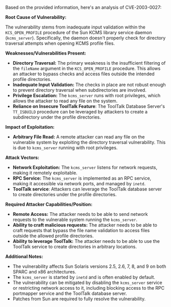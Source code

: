 Based on the provided information, here's an analysis of CVE-2003-0027:

**Root Cause of Vulnerability:**

The vulnerability stems from inadequate input validation within the `KCS_OPEN_PROFILE` procedure of the Sun KCMS library service daemon (`kcms_server`). Specifically, the daemon doesn't properly check for directory traversal attempts when opening KCMS profile files.

**Weaknesses/Vulnerabilities Present:**

*   **Directory Traversal:** The primary weakness is the insufficient filtering of the `fileName` argument in the `KCS_OPEN_PROFILE` procedure. This allows an attacker to bypass checks and access files outside the intended profile directories.
*   **Inadequate Input Validation:** The checks in place are not robust enough to prevent directory traversal when subdirectories are involved.
*  **Privilege Escalation:** The `kcms_server` runs with root privileges, which allows the attacker to read any file on the system.
*   **Reliance on Insecure ToolTalk Feature**: The ToolTalk Database Server's `TT_ISBUILD` procedure can be leveraged by attackers to create a subdirectory under the profile directories.

**Impact of Exploitation:**

*   **Arbitrary File Read:** A remote attacker can read any file on the vulnerable system by exploiting the directory traversal vulnerability. This is due to `kcms_server` running with root privileges.

**Attack Vectors:**

*   **Network Exploitation:** The `kcms_server` listens for network requests, making it remotely exploitable.
*   **RPC Service:** The `kcms_server` is implemented as an RPC service, making it accessible via network ports, and managed by `inetd`.
*   **ToolTalk service**: Attackers can leverage the ToolTalk database server to create directories under the profile directories.

**Required Attacker Capabilities/Position:**

*   **Remote Access:** The attacker needs to be able to send network requests to the vulnerable system running the `kcms_server`.
*   **Ability to craft malicious requests:** The attacker needs to be able to craft requests that bypass the file name validation to access files outside the allowed profile directories.
*   **Ability to leverage ToolTalk:** The attacker needs to be able to use the ToolTalk service to create directories in arbitrary locations.

**Additional Notes:**

*   The vulnerability affects Sun Solaris versions 2.5, 2.6, 7, 8, and 9 on both SPARC and x86 architectures.
*   The `kcms_server` is started by `inetd` and is often enabled by default.
*   The vulnerability can be mitigated by disabling the `kcms_server` service or restricting network access to it, including blocking access to the RPC portmapper service and the ToolTalk database server.
*   Patches from Sun are required to fully resolve the vulnerability.